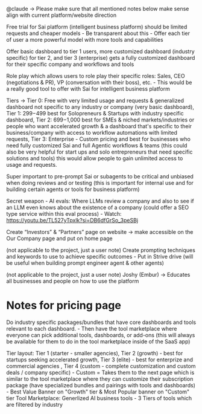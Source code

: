 @claude -> Please make sure that all mentioned notes below make sense align with current platform/website direction

Free trial for Sai platform (intelligent business platform) should be limited requests and cheaper models - Be transparent about this  - Offer each tier of user a more powerful model with more tools and capabilities

Offer basic dashboard to tier 1 users, more customized dashboard (industry specific) for tier 2, and tier 3 (enterprise) gets a fully customized dashboard for their specific company and workflows and tools

Role play which allows users to role play their specific roles: Sales, CEO (negotiations & PR), VP (conversation with their boss), etc. - This would be a really good tool to offer with Sai for intelligent business platform

Tiers -> Tier 0: Free with very limited usage and requests & generalized dashboard not specific to any industry or company (very basic dashboard), Tier 1: $299-$499  best for Solopreneurs & Startups with industry specific dashboard, Tier 2: $699-$1,000 best for SMEs & niched markets/industries or people who want accelerated growth & a dashboard that's specific to their business/company with access to workflow automations with limited requests, Tier 3: Enterprise - Custom pricing and best for businesses who need fully customized Sai and full Agentic workflows & teams (this could also be very helpful for start ups and solo entrepreneurs that need specific solutions and tools) this would allow people to gain unlimited access to usage and requests.

Super important to pre-prompt Sai or subagents to be critical and unbiased when doing reviews and or testing (this is important for internal use and for building certain agents or tools for business platform)

Secret weapon - AI evals: Where LLMs review a company and also to see if an LLM even knows about the existence of a company (could offer a SEO type service within this eval process) - Watch: https://youtu.be/TL527yTpxlk?si=DB6dfGrSo_3peSBj

Create “Investors” & “Partners” page on website -> make accessible on the Our Company page and put on home page

(not applicable to the project, just a user note) Create prompting techniques and keywords to use to achieve specific outcomes - Put in Strive drive (will be useful when building prompt engineer agent & other agents)

(not applicable to the project, just a user note) Joshy (Embur) -> Educates all businesses and people on how to use the platform

# Notes for pricing page

Do industry specific packages/bundles that have core dashboards and tools relevant to each dashboard.
    - Then have the tool marketplace where everyone can pick additional tools, dashboards, or add-ons (this will always be available for them to do in the tool marketplace inside of the SaaS app)

Tier layout: Tier 1 (starter - smaller agencies), Tier 2 (growth) - best for startups seeking accelerated growth, Tier 3 (elite) - best for enterprize and commercial agencies , Tier 4 (custom - complete customization and custom deals / company specific)
    - Custom = Takes them to the next page which is similar to the tool marketplace where they can customize their subscription package (have specialized bundles and pairings with tools and dashboards)
    - Best Value Banner on "Growth" tier & Most Popular banner on "Custom" tier
Tool Marketplace: Generlized AI business tools - 3 Tiers of tools which are filtered by industry

